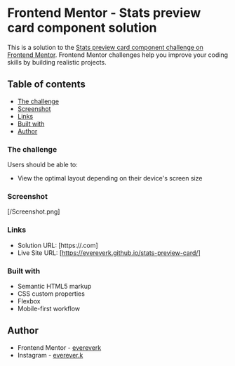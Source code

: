 # Frontend Mentor - Stats preview card component solution

This is a solution to the [Stats preview card component challenge on Frontend Mentor](https://www.frontendmentor.io/challenges/stats-preview-card-component-8JqbgoU62). Frontend Mentor challenges help you improve your coding skills by building realistic projects. 

## Table of contents

  - [The challenge](#the-challenge)
  - [Screenshot](#screenshot)
  - [Links](#links)
  - [Built with](#built-with)
- [Author](#autho)

### The challenge

Users should be able to:

- View the optimal layout depending on their device's screen size

### Screenshot

[/Screenshot.png]

### Links

- Solution URL: [https://.com]
- Live Site URL: [https://evereverk.github.io/stats-preview-card/]

### Built with

- Semantic HTML5 markup
- CSS custom properties
- Flexbox
- Mobile-first workflow


## Author

- Frontend Mentor - [evereverk](https://www.frontendmentor.io/profile/evereverk)
- Instagram - [everever.k](https://www.instagram.com/everever.k)
